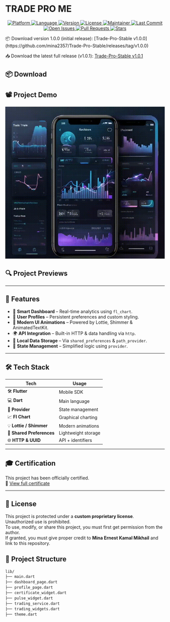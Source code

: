 # TRADE PRO ME
<p align="center">
  <a href="https://flutter.dev">
    <img src="https://img.shields.io/badge/Platform-Flutter-blue?logo=flutter" alt="Platform" />
  </a>
  <a href="https://dart.dev">
    <img src="https://img.shields.io/badge/Language-Dart-blue?logo=dart" alt="Language" />
  </a>
  <a href="https://github.com/mina2357/Trade-Pro-Stable/releases">
    <img src="https://img.shields.io/github/v/release/mina2357/Trade-Pro-Stable?label=Version&color=orange" alt="Version" />
  </a>
  <a href="https://github.com/mina2357/Trade-Pro-Stable/blob/main/LICENSE">
    <img src="https://img.shields.io/github/license/mina2357/Trade-Pro-Stable?color=brightgreen" alt="License" />
  </a>
  <a href="https://github.com/mina2357">
    <img src="https://img.shields.io/badge/Maintainer-mina2357-lightgrey?logo=github" alt="Maintainer" />
  </a>
  <a href="https://github.com/mina2357/Trade-Pro-Stable/commits/main">
    <img src="https://img.shields.io/github/last-commit/mina2357/Trade-Pro-Stable?color=informational" alt="Last Commit" />
  </a>
  <a href="https://github.com/mina2357/Trade-Pro-Stable/issues">
    <img src="https://img.shields.io/github/issues/mina2357/Trade-Pro-Stable?color=critical" alt="Open Issues" />
  </a>
  <a href="https://github.com/mina2357/Trade-Pro-Stable/pulls">
    <img src="https://img.shields.io/github/issues-pr/mina2357/Trade-Pro-Stable?color=blueviolet" alt="Pull Requests" />
  </a>
  <a href="https://github.com/mina2357/Trade-Pro-Stable/stargazers">
    <img src="https://img.shields.io/github/stars/mina2357/Trade-Pro-Stable?style=social" alt="Stars" />
  </a>
</p>
📦 Download version 1.0.0 (initial release): [Trade-Pro-Stable v1.0.0](https://github.com/mina2357/Trade-Pro-Stable/releases/tag/v1.0.0)

📥 Download the latest full release (v1.0.1): [Trade-Pro-Stable v1.0.1](https://github.com/mina2357/Trade-Pro-Stable/releases/tag/v1.0.1)

## 📦 Download
## 📽️ Project Demo
![Trade Pro UI Preview](proo_high_quality.gif)
## 🔍 Project Previews

---

## 🚀 Features

- 🧠 **Smart Dashboard** – Real-time analytics using `fl_chart`.
- 👤 **User Profiles** – Persistent preferences and custom styling.
- 💫 **Modern UI Animations** – Powered by Lottie, Shimmer & AnimatedTextKit.
- 🌍 **API Integration** – Built-in HTTP & data handling via `http`.
- 📂 **Local Data Storage** – Via `shared_preferences` & `path_provider`.
- 🧬 **State Management** – Simplified logic using `provider`.

---

## 🛠️ Tech Stack

| Tech | Usage |
|------|-------|
| 🛠️ **Flutter** | Mobile SDK |
| 💻 **Dart** | Main language |
| 🧱 **Provider** | State management |
| 📈 **Fl Chart** | Graphical charting |
| 💡 **Lottie / Shimmer** | Modern animations |
| 💾 **Shared Preferences** | Lightweight storage |
| 🌐 **HTTP & UUID** | API + identifiers |

---
## 🎓 Certification

This project has been officially certified.  
📄 [View full certificate](./CERTIFICATE.md)

---
## 📜 License

This project is protected under a **custom proprietary license**.  
Unauthorized use is prohibited.  
To use, modify, or share this project, you must first get permission from the author.  
If granted, you must give proper credit to **Mina Ernest Kamal Mikhail** and link to this repository.

## 📁 Project Structure

```bash
lib/
├── main.dart
├── dashboard_page.dart
├── profile_page.dart
├── certificate_widget.dart
├── pulse_widget.dart
├── trading_service.dart
├── trading_widgets.dart
├── theme.dart

